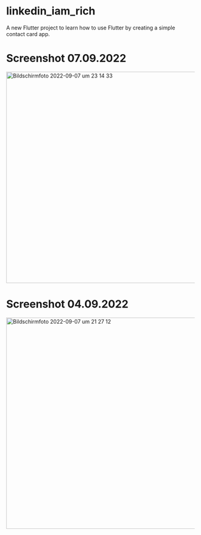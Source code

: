 # linkedin_iam_rich

A new Flutter project to learn how to use Flutter by creating a simple contact card app.

# Screenshot 07.09.2022

<img width="563" alt="Bildschirmfoto 2022-09-07 um 23 14 33" src="https://user-images.githubusercontent.com/37313988/188981671-f33e80f1-38c0-4c90-a2dd-1cc4cede3f8a.png">


# Screenshot 04.09.2022

<img width="563" alt="Bildschirmfoto 2022-09-07 um 21 27 12" src="https://user-images.githubusercontent.com/37313988/188960985-67c67886-3e3c-4a0d-98b0-c0c688ae6bd2.png">
